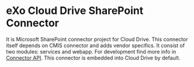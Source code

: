 eXo Cloud Drive SharePoint Connector
====================================

It is Microsoft SharePoint connector project for Cloud Drive. This connector itself depends on CMIS connector and adds vendor specifics.  It consist of two modules: services and webapp. For development find more info in [Connector API](https://github.com/exo-addons/cloud-drive-extension/blob/master/documentation/CONNECTOR_API.md). This connector is embedded into Cloud Drive by default.


